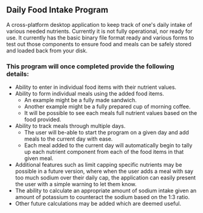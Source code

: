 ## Daily Food Intake Program

A cross-platform desktop application to keep track of one's daily intake of
various needed nutrients.  Currently it is not fully operational, nor ready
for use.  It currently has the basic binary file format ready and various
forms to test out those components to ensure food and meals can be safely
stored and loaded back from your disk.

### This program will once completed provide the following details:

 * Ability to enter in individual food items with their nutrient values.
 * Ability to form individual meals using the added food items.
   - An example might be a fully made sandwich.
   - Another example might be a fully prepared cup of morning coffee.
   - It will be possible to see each meals full nutrient values based on the food provided.
 * Ability to track meals through multiple days.
   - The user will be-able to start the program on a given day and add meals to
     the current day with ease.
   - Each meal added to the current day will automatically begin to tally up
     each nutrient component from each of the food items in that given meal.
 * Additional features such as limit capping specific nutrients may be
   possible in a future version, where when the user adds a meal with say too
   much sodium over their daily cap, the application can easily present the
   user with a simple warning to let them know.
 * The ability to calculate an appropriate amount of sodium intake given an
   amount of potassium to counteract the sodium based on the 1:3 ratio.
 * Other future calculations may be added which are deemed useful.
